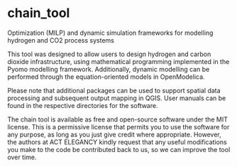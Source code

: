# chain_tool
Optimization (MILP) and dynamic simulation frameworks for modelling hydrogen and CO2 process systems

This tool was designed to allow users to design hydrogen and carbon dioxide infrastructure, using mathematical programming implemented in the Pyomo modelling framework. Additionally, dynamic modelling can be performed through the equation-oriented models in OpenModelica.

Please note that additional packages can be used to support spatial data processing and subsequent output mapping in QGIS. User manuals can be found in the respective directories for the software. 

The chain tool is available as free and open-source software under the MIT license. This is a permissive license that permits you to use the software for any purpose, as long as you just give credit where appropriate. However, the authors at ACT ELEGANCY kindly request that any useful modifications you make to the code be contributed back to us, so we can improve the tool over time.
